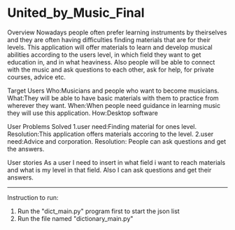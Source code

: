 # United_by_Music_Final
Overview
Nowadays people often prefer learning instruments by theirselves and they are often having difficulties finding materials that are for their levels. This application will offer materials to learn and develop musical abilities according to the users level, in which field they want to get education in, and in what heaviness. Also people will be able to connect with the music and ask questions to each other, ask for help, for private courses, advice etc. 

Target Users
Who:Musicians and people who want to become musicians. 
What:They will be able to have basic materials with them to practice from wherever they want.
When:When people need guidance in learning music they will use this application.
How:Desktop software

User Problems Solved
1.user need:Finding material for ones level.
Resolution:This application offers materials accoring to the level.
2.user need:Advice and corporation.
Resolution: People can ask questions and get the answers.

User stories
As a user I need to insert in what field i want to reach materials and what is my level in that field. Also I can ask questions and get their answers.
_____
Instruction to run:
1) Run the "dict_main.py" program first to start the json list 
2) Run the file named "dictionary_main.py" 
